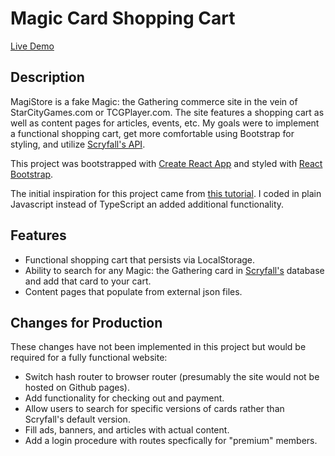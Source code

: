 # Magic Card Shopping Cart
[Live Demo](https://jdittert.github.io/magic-shoppingcart/)

## Description
MagiStore is a fake Magic: the Gathering commerce site in the vein of StarCityGames.com or TCGPlayer.com. The site features a shopping cart as well as 
content pages for articles, events, etc. My goals were to implement a functional shopping cart, get more comfortable using Bootstrap for styling, and utilize
[Scryfall's API](https://scryfall.com/docs/api).

This project was bootstrapped with [Create React App](https://github.com/facebook/create-react-app) and styled with [React Bootstrap](https://react-bootstrap.netlify.app/).

The initial inspiration for this project came from [this tutorial](https://www.youtube.com/watch?v=lATafp15HWA&ab_channel=WebDevSimplified). I coded in 
plain Javascript instead of TypeScript an added additional functionality.

## Features
- Functional shopping cart that persists via LocalStorage.
- Ability to search for any Magic: the Gathering card in [Scryfall's](https://scryfall.com/) database and add that card to your cart.
- Content pages that populate from external json files.

## Changes for Production 
These changes have not been implemented in this project but would be required for a fully functional website:
- Switch hash router to browser router (presumably the site would not be hosted on Github pages).
- Add functionality for checking out and payment.
- Allow users to search for specific versions of cards rather than Scryfall's default version.
- Fill ads, banners, and articles with actual content.
- Add a login procedure with routes specfically for "premium" members.
